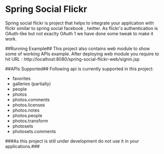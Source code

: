 Spring Social Flickr
======
Spring social flickr is project that helps to integrate your application with flickr similar to spring social facebook , twitter. As flickr's authentication is OAuth-like but not exaclty OAuth 1 we have done some tweak to make it work. 

##Running Example##
This project also contains web module to show some of working APIs example. After deploying web module you require to hit URL : 
http://localhost:8080/spring-social-flickr-web/signin.jsp

##APIs Supported##
Following api is currently supported in this project:

* favorites
* galleries (partially)
* people
* photos
* photos.comments
* photos.licenses
* photos.notes
* photos.people
* photos.transform
* photosets
* photosets.comments



###As this project is still under development do not use it in your applications.###

